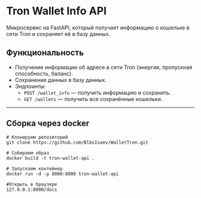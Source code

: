 # Tron Wallet Info API

Микросервис на FastAPI, который получает информацию о кошельке в сети Tron и сохраняет её в базу данных.

## Функциональность

- Получение информации об адресе в сети Tron (энергия, пропускная способность, баланс).
- Сохранение данных в базу данных.
- Эндпоинты:
  - `POST /wallet_info` — получить информацию и сохранить.
  - `GET /wallets` — получить все сохранённые кошельки.

---

## Сборка через docker

```bash/zsh
# Клонируем репозиторий
git clone https://github.com/BlbsIsaev/WalletTron.git

# Собираем образ
docker build -t tron-wallet-api .

# Запускаем контейнер
docker run -d -p 8000:8000 tron-wallet-api

#Открыть в браузере
127.0.0.1:8000/docs
